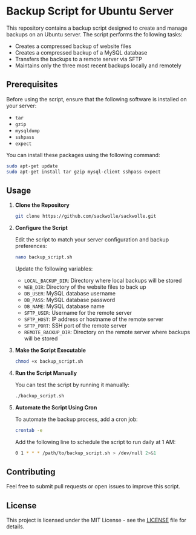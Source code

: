 # Backup Script for Ubuntu Server

This repository contains a backup script designed to create and manage backups on an Ubuntu server. The script performs the following tasks:

- Creates a compressed backup of website files
- Creates a compressed backup of a MySQL database
- Transfers the backups to a remote server via SFTP
- Maintains only the three most recent backups locally and remotely

## Prerequisites

Before using the script, ensure that the following software is installed on your server:

- `tar`
- `gzip`
- `mysqldump`
- `sshpass`
- `expect`

You can install these packages using the following command:

```bash
sudo apt-get update
sudo apt-get install tar gzip mysql-client sshpass expect
```

## Usage

1. **Clone the Repository**

   ```bash
   git clone https://github.com/sackwolle/sackwolle.git
   ```

2. **Configure the Script**

   Edit the script to match your server configuration and backup preferences:

   ```bash
   nano backup_script.sh
   ```

   Update the following variables:
   - `LOCAL_BACKUP_DIR`: Directory where local backups will be stored
   - `WEB_DIR`: Directory of the website files to back up
   - `DB_USER`: MySQL database username
   - `DB_PASS`: MySQL database password
   - `DB_NAME`: MySQL database name
   - `SFTP_USER`: Username for the remote server
   - `SFTP_HOST`: IP address or hostname of the remote server
   - `SFTP_PORT`: SSH port of the remote server
   - `REMOTE_BACKUP_DIR`: Directory on the remote server where backups will be stored

3. **Make the Script Executable**

   ```bash
   chmod +x backup_script.sh
   ```

4. **Run the Script Manually**

   You can test the script by running it manually:

   ```bash
   ./backup_script.sh
   ```

5. **Automate the Script Using Cron**

   To automate the backup process, add a cron job:

   ```bash
   crontab -e
   ```

   Add the following line to schedule the script to run daily at 1 AM:

   ```bash
   0 1 * * * /path/to/backup_script.sh > /dev/null 2>&1
   ```

## Contributing

Feel free to submit pull requests or open issues to improve this script.

## License

This project is licensed under the MIT License - see the [LICENSE](LICENSE) file for details.
```

